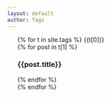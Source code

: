 ```yaml
---
layout: default
author: Tags
---
```


<div id="home">
    <ul class="posts">
    {% for t in site.tags %}
    <a>{{t[0]}}</a>
    <div class="posts-in-tag">
    {% for post in t[1] %}
        <h3>{{post.title}}</h3>
    {% endfor %}
    </div>
    {% endfor %}
    </ul>
</div>

